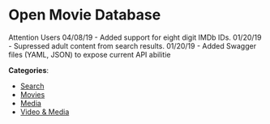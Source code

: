 # Open Movie Database


Attention Users 04/08/19 - Added support for eight digit IMDb IDs.  01/20/19 - Supressed adult content from search results. 01/20/19 - Added Swagger files (YAML, JSON) to expose current API abilitie



**Categories**:
- [Search](https://github.com/apis-list/apis-list#search)
- [Movies](https://github.com/apis-list/apis-list#movies)
- [Media](https://github.com/apis-list/apis-list#media)
- [Video & Media](https://github.com/apis-list/apis-list#video-and-media)







